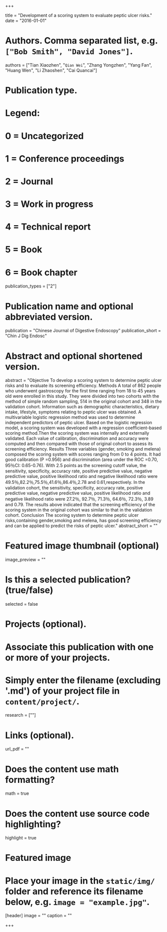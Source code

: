 +++

title = "Development of a scoring system to evaluate peptic ulcer risks."
date = "2016-01-01"

# Authors. Comma separated list, e.g. `["Bob Smith", "David Jones"]`.
authors = ["Tian Xiaozhen", "`Qian Wei`", "Zhang Yongzhen", "Yang Fan", "Huang Wen", "Li Zhaoshen", "Cai Quancai"]

# Publication type.
# Legend:
# 0 = Uncategorized
# 1 = Conference proceedings
# 2 = Journal
# 3 = Work in progress
# 4 = Technical report
# 5 = Book
# 6 = Book chapter
publication_types = ["2"]

# Publication name and optional abbreviated version.
publication = "Chinese Journal of Digestive Endoscopy"
publication_short = "Chin J Dig Endosc"

# Abstract and optional shortened version.
abstract = "Objective To develop a scoring system to determine peptic ulcer risks and to evaluate its screening efficiency. Methods A total of 862 people who underwent gastroscopy for the first time ranging from 18 to 45 years old were enrolled in this study. They were divided into two cohorts with the method of simple random sampling, 514 in the original cohort and 348 in the validation cohort. Information such as demographic characteristics, dietary intake, lifestyle, symptoms relating to peptic ulcer was obtained. A multivariable logistic regression method was used to determine independent predictors of peptic ulcer. Based on the logistic regression model, a scoring system was developed with a regression coefficient-based scoring method.Then the scoring system was internally and externally validated. Each value of calibration, discrimination and accuracy were computed and then compared with those of original cohort to assess its screening efficiency. Results Three variables (gender, smoking and melena) composed the scoring system with scores ranging from 0 to 4 points. It had good calibration (P =0.956) and discrimination (area under the ROC =0.70, 95％CI: 0.65-0.76). With 2.5 points as the screening cutoff value, the sensitivity, specificity, accuracy rate, positive predictive value, negative predictive value, positive likelihood ratio and negative likelihood ratio were 49.5％,82.2％,75.5％,41.6％,86.4％,2.78 and 0.61,respectively. In the validation cohort, the sensitivity, specificity, accuracy rate, positive predictive value, negative predictive value, positive likelihood ratio and negative likelihood ratio were 27.2％, 92.7％, 71.3％, 64.6％, 72.3％, 3.89 and 0.79. The results above indicated that the screening efficiency of the scoring system in the original cohort was similar to that in the validation cohort. Conclusion The scoring system to determine peptic ulcer risks,containing gender,smoking and melena, has good screening efficiency and can be applied to predict the risks of peptic ulcer."
abstract_short = ""

# Featured image thumbnail (optional)
image_preview = ""

# Is this a selected publication? (true/false)
selected = false

# Projects (optional).
#   Associate this publication with one or more of your projects.
#   Simply enter the filename (excluding '.md') of your project file in `content/project/`.
research = [""]

# Links (optional).
url_pdf = ""


# Does the content use math formatting?
math = true

# Does the content use source code highlighting?
highlight = true

# Featured image
# Place your image in the `static/img/` folder and reference its filename below, e.g. `image = "example.jpg"`.
[header]
image = ""
caption = ""

+++
